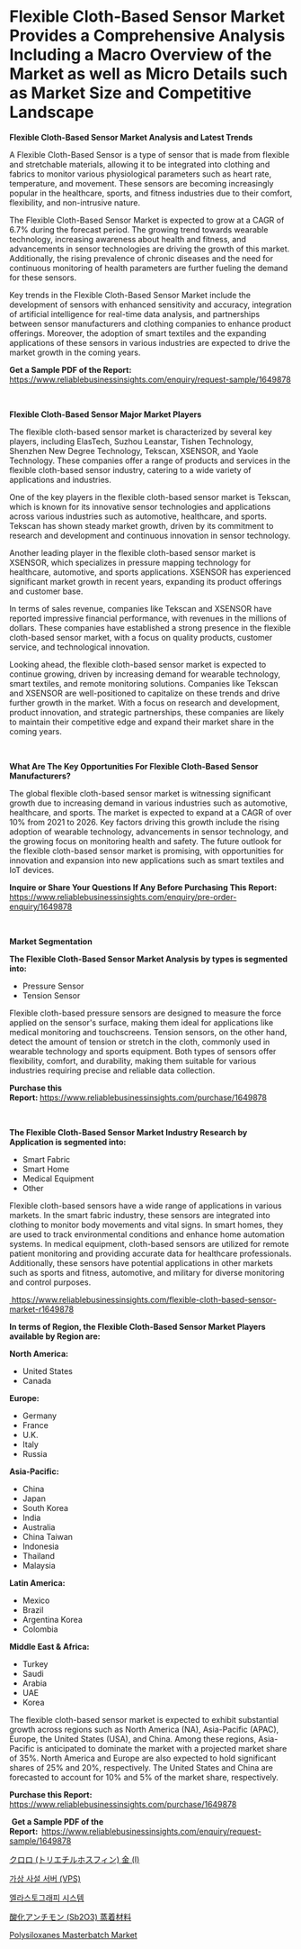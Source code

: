 <p><h1>Flexible Cloth-Based Sensor Market Provides a Comprehensive Analysis Including a Macro Overview of the Market as well as Micro Details such as Market Size and Competitive Landscape</h1></p><p><strong>Flexible Cloth-Based Sensor Market Analysis and Latest Trends</strong></p>
<p><p>A Flexible Cloth-Based Sensor is a type of sensor that is made from flexible and stretchable materials, allowing it to be integrated into clothing and fabrics to monitor various physiological parameters such as heart rate, temperature, and movement. These sensors are becoming increasingly popular in the healthcare, sports, and fitness industries due to their comfort, flexibility, and non-intrusive nature.</p><p>The Flexible Cloth-Based Sensor Market is expected to grow at a CAGR of 6.7% during the forecast period. The growing trend towards wearable technology, increasing awareness about health and fitness, and advancements in sensor technologies are driving the growth of this market. Additionally, the rising prevalence of chronic diseases and the need for continuous monitoring of health parameters are further fueling the demand for these sensors.</p><p>Key trends in the Flexible Cloth-Based Sensor Market include the development of sensors with enhanced sensitivity and accuracy, integration of artificial intelligence for real-time data analysis, and partnerships between sensor manufacturers and clothing companies to enhance product offerings. Moreover, the adoption of smart textiles and the expanding applications of these sensors in various industries are expected to drive the market growth in the coming years.</p></p>
<p><strong>Get a Sample PDF of the Report:&nbsp;</strong> <a href="https://www.reliablebusinessinsights.com/enquiry/request-sample/1649878">https://www.reliablebusinessinsights.com/enquiry/request-sample/1649878</a></p>
<p>&nbsp;</p>
<p><strong>Flexible Cloth-Based Sensor Major Market Players</strong></p>
<p><p>The flexible cloth-based sensor market is characterized by several key players, including ElasTech, Suzhou Leanstar, Tishen Technology, Shenzhen New Degree Technology, Tekscan, XSENSOR, and Yaole Technology. These companies offer a range of products and services in the flexible cloth-based sensor industry, catering to a wide variety of applications and industries.</p><p>One of the key players in the flexible cloth-based sensor market is Tekscan, which is known for its innovative sensor technologies and applications across various industries such as automotive, healthcare, and sports. Tekscan has shown steady market growth, driven by its commitment to research and development and continuous innovation in sensor technology.</p><p>Another leading player in the flexible cloth-based sensor market is XSENSOR, which specializes in pressure mapping technology for healthcare, automotive, and sports applications. XSENSOR has experienced significant market growth in recent years, expanding its product offerings and customer base.</p><p>In terms of sales revenue, companies like Tekscan and XSENSOR have reported impressive financial performance, with revenues in the millions of dollars. These companies have established a strong presence in the flexible cloth-based sensor market, with a focus on quality products, customer service, and technological innovation.</p><p>Looking ahead, the flexible cloth-based sensor market is expected to continue growing, driven by increasing demand for wearable technology, smart textiles, and remote monitoring solutions. Companies like Tekscan and XSENSOR are well-positioned to capitalize on these trends and drive further growth in the market. With a focus on research and development, product innovation, and strategic partnerships, these companies are likely to maintain their competitive edge and expand their market share in the coming years.</p></p>
<p>&nbsp;</p>
<p><strong>What Are The Key Opportunities For Flexible Cloth-Based Sensor Manufacturers?</strong></p>
<p><p>The global flexible cloth-based sensor market is witnessing significant growth due to increasing demand in various industries such as automotive, healthcare, and sports. The market is expected to expand at a CAGR of over 10% from 2021 to 2026. Key factors driving this growth include the rising adoption of wearable technology, advancements in sensor technology, and the growing focus on monitoring health and safety. The future outlook for the flexible cloth-based sensor market is promising, with opportunities for innovation and expansion into new applications such as smart textiles and IoT devices.</p></p>
<p><strong>Inquire or Share Your Questions If Any Before Purchasing This Report:</strong> <a href="https://www.reliablebusinessinsights.com/enquiry/pre-order-enquiry/1649878">https://www.reliablebusinessinsights.com/enquiry/pre-order-enquiry/1649878</a></p>
<p>&nbsp;</p>
<p><strong>Market Segmentation</strong></p>
<p><strong>The Flexible Cloth-Based Sensor Market Analysis by types is segmented into:</strong></p>
<p><ul><li>Pressure Sensor</li><li>Tension Sensor</li></ul></p>
<p><p>Flexible cloth-based pressure sensors are designed to measure the force applied on the sensor's surface, making them ideal for applications like medical monitoring and touchscreens. Tension sensors, on the other hand, detect the amount of tension or stretch in the cloth, commonly used in wearable technology and sports equipment. Both types of sensors offer flexibility, comfort, and durability, making them suitable for various industries requiring precise and reliable data collection.</p></p>
<p><strong>Purchase this Report:&nbsp;</strong><a href="https://www.reliablebusinessinsights.com/purchase/1649878">https://www.reliablebusinessinsights.com/purchase/1649878</a></p>
<p>&nbsp;</p>
<p><strong>The Flexible Cloth-Based Sensor Market Industry Research by Application is segmented into:</strong></p>
<p><ul><li>Smart Fabric</li><li>Smart Home</li><li>Medical Equipment</li><li>Other</li></ul></p>
<p><p>Flexible cloth-based sensors have a wide range of applications in various markets. In the smart fabric industry, these sensors are integrated into clothing to monitor body movements and vital signs. In smart homes, they are used to track environmental conditions and enhance home automation systems. In medical equipment, cloth-based sensors are utilized for remote patient monitoring and providing accurate data for healthcare professionals. Additionally, these sensors have potential applications in other markets such as sports and fitness, automotive, and military for diverse monitoring and control purposes.</p></p>
<p><a href="https://www.reliablebusinessinsights.com/flexible-cloth-based-sensor-market-r1649878">&nbsp;https://www.reliablebusinessinsights.com/flexible-cloth-based-sensor-market-r1649878</a></p>
<p><strong>In terms of Region, the Flexible Cloth-Based Sensor Market Players available by Region are:</strong></p>
<p>
    <p> <strong> North America: </strong>
        <ul>
            <li>United States</li>
            <li>Canada</li>
        </ul>
        </p> 
    <p> <strong> Europe: </strong>
        <ul>
            <li>Germany</li>
            <li>France</li>
            <li>U.K.</li>
            <li>Italy</li>
            <li>Russia</li>
        </ul>
        </p> 
    <p> <strong> Asia-Pacific: </strong>
        <ul>
            <li>China</li>
            <li>Japan</li>
            <li>South Korea</li>
            <li>India</li>
            <li>Australia</li>
            <li>China Taiwan</li>
            <li>Indonesia</li>
            <li>Thailand</li>
            <li>Malaysia</li>
        </ul>
        </p> 
    <p> <strong> Latin America: </strong>
        <ul>
            <li>Mexico</li>
            <li>Brazil</li>
            <li>Argentina Korea</li>
            <li>Colombia</li>
        </ul>
        </p> 
    <p> <strong> Middle East & Africa: </strong>
        <ul>
            <li>Turkey</li>
            <li>Saudi</li>
            <li>Arabia</li>
            <li>UAE</li>
            <li>Korea</li>
        </ul>
    </p>
    </p>
<p><p>The flexible cloth-based sensor market is expected to exhibit substantial growth across regions such as North America (NA), Asia-Pacific (APAC), Europe, the United States (USA), and China. Among these regions, Asia-Pacific is anticipated to dominate the market with a projected market share of 35%. North America and Europe are also expected to hold significant shares of 25% and 20%, respectively. The United States and China are forecasted to account for 10% and 5% of the market share, respectively.</p></p>
<p><strong>Purchase this Report: </strong><a href="https://www.reliablebusinessinsights.com/purchase/1649878">https://www.reliablebusinessinsights.com/purchase/1649878</a></p>
<p>&nbsp;<strong>Get a Sample PDF of the Report:&nbsp;&nbsp;</strong><a href="https://www.reliablebusinessinsights.com/enquiry/request-sample/1649878">https://www.reliablebusinessinsights.com/enquiry/request-sample/1649878</a></p>
<p><strong></strong></p>
<p><p><a href="https://github.com/AdellaPrice2023/Market-Research-Report-List-1/blob/main/493403893832.md">クロロ (トリエチルホスフィン) 金 (I)</a></p><p><a href="https://github.com/CliftonFisher9067/Market-Research-Report-List-2/blob/main/897732782644.md">가상 사설 서버 (VPS)</a></p><p><a href="https://github.com/vskv4779xr1/Market-Research-Report-List-2/blob/main/164532982643.md">엘라스토그래피 시스템</a></p><p><a href="https://github.com/andym141978/Market-Research-Report-List-1/blob/main/929334193831.md">酸化アンチモン (Sb2O3) 蒸着材料</a></p><p><a href="https://github.com/mancsybtousav/Market-Research-Report-List-2/blob/main/polysiloxanes-masterbatch-market.md">Polysiloxanes Masterbatch Market</a></p></p>